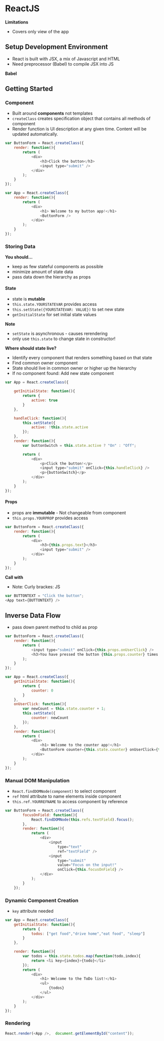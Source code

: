 # ReactJS

**Limitations**
- Covers only view of the app




## Setup Development Environment
- React is built with JSX, a mix of Javascript and HTML
- Need preprocessor (Babel) to compile JSX into JS

**Babel**



## Getting Started

### Component
- Built around **components** not templates
- `createClass` creates specification object that contains all methods of component
- Render function is UI description at any given time. Content will be updated automatically.


```js
var ButtonForm = React.createClass({
    render: function(){
        return (
            <div>
                <h3>Click the button</h3>
                <input type="submit" />
            </div>
        );
    }
});

var App = React.createClass({
    render: function(){
        return (
            <div>
                <h1> Welcome to my button app!</h1>
                <ButtonForm />
            </div>
        );
    }
});


```



### Storing Data

**You should...**
- keep as few stateful components as possible
- minimize amount of state data
- pass data down the hierarchy as props

#### State
- state is **mutable**
- `this.state.YOURSTATEVAR` provides access
- `this.setState({YOURSTATEVAR: VALUE})` to set new state
- `getInitialState` for set initial state values

**Note**
- `setState` is asynchronous - causes rerendering
- only use `this.state` to change state in constructor!

**Where should state live?**
- Identify every component that renders something based on that state
- Find common owner component
- State should live in common owner or higher up the hierarchy
- If no component found: Add new state component



```js
var App = React.createClass({

    getInitialState: function(){
        return {
            active: true
        }
    },

    handleClick: function(){
        this.setState({
            active: !this.state.active
        });
    },
    render: function(){
        var buttonSwitch = this.state.active ? "On" : "Off";

        return (
            <div>
                <p>Click the button!</p>
                <input type="submit" onClick={this.handleClick} />
                <p>{buttonSwitch}</p>
            </div>
        );
    }
});

```


#### Props
- props are **immutable** - Not changeable from component
- `this.props.YOURPROP` provides access

```js
var ButtonForm = React.createClass({
    render: function(){
        return (
            <div>
                <h3>{this.props.text}</h3>
                <input type="submit" />
            </div>
        );
    }
});
```

**Call with**

- Note: Curly brackes: JS

```js
var BUTTONTEXT = "Click the button";
<App text={BUTTONTEXT} />
```

## Inverse Data Flow
- pass down parent method to child as prop

```js
var ButtonForm = React.createClass({
    render: function(){
        return (
            <input type="submit" onClick={this.props.onUserClick} />
            <h3>You have pressed the button {this.props.counter} times!</h3>
        );
    }
});
```

```js
var App = React.createClass({
    getInitialState: function(){
        return {
            counter: 0
        }
    },
    onUserClick: function(){
        var newCount = this.state.counter + 1;
        this.setState({
            counter: newCount
        });
    },
    render: function(){
        return (
            <div>
                <h1> Welcome to the counter app!</h1>
                <ButtonForm counter={this.state.counter} onUserClick={this.onUserClick} />
            </div>
        );
    }
});
```

### Manual DOM Manipulation

- `React.findDOMNode(component)` to select component
- `ref` html attribute to name elements inside component
- `this.ref.YOURREFNAME` to access component by reference

```js
var ButtonForm = React.createClass({
        focusOnField: function(){
            React.findDOMNode(this.refs.textField).focus();
        },
        render: function(){
            return (
                <div>
                    <input 
                        type="text"
                        ref="textField" />
                    <input 
                        type="submit"
                        value="Focus on the input!" 
                        onClick={this.focusOnField} />
                </div>
            );
        }
    });
```

### Dynamic Component Creation
- `key` attribute needed


```js
var App = React.createClass({
    getInitialState: function(){
        return {
            todos: ["get food","drive home","eat food", "sleep"] 
        }
    },

    render: function(){
        var todos = this.state.todos.map(function(todo,index){
            return <li key={index}>{todo}</li>
        });
        return (
            <div>
                <h1> Welcome to the ToDo list!</h1>
                <ul>
                    {todos}
                </ul>
            </div>
        );
    }
});
```


### Rendering

```js
React.render(<App />,  document.getElementById("content"));
```